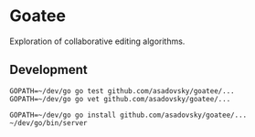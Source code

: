# Goatee

Exploration of collaborative editing algorithms.

## Development

    GOPATH=~/dev/go go test github.com/asadovsky/goatee/...
    GOPATH=~/dev/go go vet github.com/asadovsky/goatee/...

    GOPATH=~/dev/go go install github.com/asadovsky/goatee/...
    ~/dev/go/bin/server
